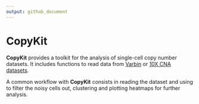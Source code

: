 ```yaml
---
output: github_document
---
```


# CopyKit

  **CopyKit** provides a toolkit for the analysis of single-cell copy number datasets. It includes functions to read data from [Varbin](https://www.ncbi.nlm.nih.gov/pmc/articles/PMC4417119/) or [10X CNA datasets](https://www.10xgenomics.com/solutions/single-cell-cnv/).
  
  A common workflow with **CopyKit** consists in reading the dataset and using to filter the noisy cells out, clustering and plotting heatmaps for further analysis.
